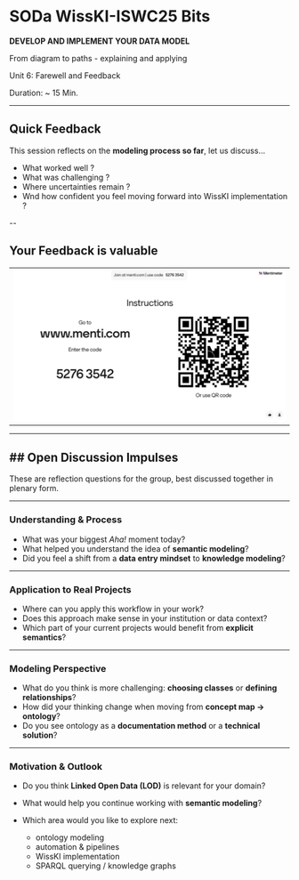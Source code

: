 <!--
*titel:
*author:in/urheber:in: 
orcid: 
email: SODa@sammlungen.io
*lizenz: cc by
lizenzlink: https://creativecommons.org/
*persistenter OER link: 
language: 
version:  v1
beschreibung: 
format: SODa WissKI How-to-Tutorial
modultitel: 
modul: Unit 1
einheitstitel: 
eiheit: Einheit 1
lernziel: 

baustein:
zielgruppe: https://zenodo.org/records/15574575
gestaltungsprinzip: 
keywords: ???
erstellungsdatum: 

technische metadaten:
medientyp: text
dateiformat: .md
dauer: 
größe:
software: Web

icon: /assets/SODa-Logo_full.svg

link: https://raw.githubusercontent.com/chastik/WissKI/refs/heads/main/soda.css

-->
# SODa WissKI-ISWC25 Bits

**DEVELOP AND IMPLEMENT YOUR DATA MODEL** 

From diagram to paths - explaining and applying

Unit 6: Farewell and Feedback

Duration: ~ 15 Min.

---

## Quick Feedback

This session reflects on the **modeling process so far**, let us discuss...

* What worked well ?
* What was challenging ?
* Where uncertainties remain ?
* Wnd how confident you feel moving forward into WissKI implementation ?

--

## Your Feedback is valuable

<table>
  <tr>
    <td><img src="../assets/farewell.jpg" alt="Feedback" width="100%"></td>
  </tr>
</table>

---

## ## Open Discussion Impulses

These are reflection questions for the group, best discussed together in plenary form.

---

### Understanding & Process

* What was your biggest *Aha!* moment today?
* What helped you understand the idea of **semantic modeling**?
* Did you feel a shift from a **data entry mindset** to **knowledge modeling**?

---

### Application to Real Projects

* Where can you apply this workflow in your work?
* Does this approach make sense in your institution or data context?
* Which part of your current projects would benefit from **explicit semantics**?

---

### Modeling Perspective

* What do you think is more challenging: **choosing classes** or **defining relationships**?
* How did your thinking change when moving from **concept map → ontology**?
* Do you see ontology as a **documentation method** or a **technical solution**?

---

### Motivation & Outlook

* Do you think **Linked Open Data (LOD)** is relevant for your domain?
* What would help you continue working with **semantic modeling**?
* Which area would you like to explore next:
  
  * ontology modeling
  * automation & pipelines
  * WissKI implementation
  * SPARQL querying / knowledge graphs

